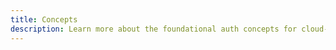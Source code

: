 ```yaml
---
title: Concepts
description: Learn more about the foundational auth concepts for cloud-based application and how they work with Amplify Framework.
---
```


<inline-fragment platform="js" src="~/lib/auth/fragments/common/overview.md"></inline-fragment>
<inline-fragment platform="ios" src="~/lib/auth/fragments/common/overview.md"></inline-fragment>
<inline-fragment platform="android" src="~/lib/auth/fragments/common/overview.md"></inline-fragment>
